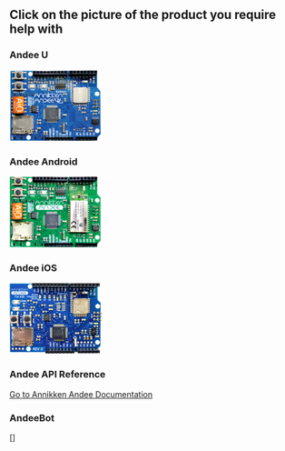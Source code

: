 ## Click on the picture of the product you require help with

### Andee U
![Go to Andee U Support Page](assets/gb-andee-u.png)

### Andee Android
![Go to Andee Android Support Page](assets/gb-andee-android.png)

### Andee iOS
![Go to Andee iOS Support Page](assets/gb-andee-ios.png)

### Andee API Reference
[Go to Annikken Andee Documentation](https://annikken.github.io/andeedocs)

### AndeeBot
[]